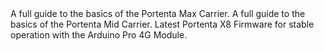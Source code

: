 <EssentialsColumn title="First Steps">
    <EssentialElement title="Portenta Max Carrier User Manual" type="getting-started" link="/tutorials/portenta-max-carrier/user-manual">
        A full guide to the basics of the Portenta Max Carrier.
    </EssentialElement>
    <EssentialElement title="Portenta Mid Carrier User Manual" type="getting-started" link="/tutorials/portenta-mid-carrier/user-manual">
        A full guide to the basics of the Portenta Mid Carrier.
    </EssentialElement>
</EssentialsColumn>

<EssentialsColumn title="Suggested Resources">
    <EssentialElement title="Latest Portenta X8 Firmware" type="library" link="https://downloads.arduino.cc/portentax8image/image-latest.tar.gz">
        Latest Portenta X8 Firmware for stable operation with the Arduino Pro 4G Module.
    </EssentialElement>
</EssentialsColumn>

